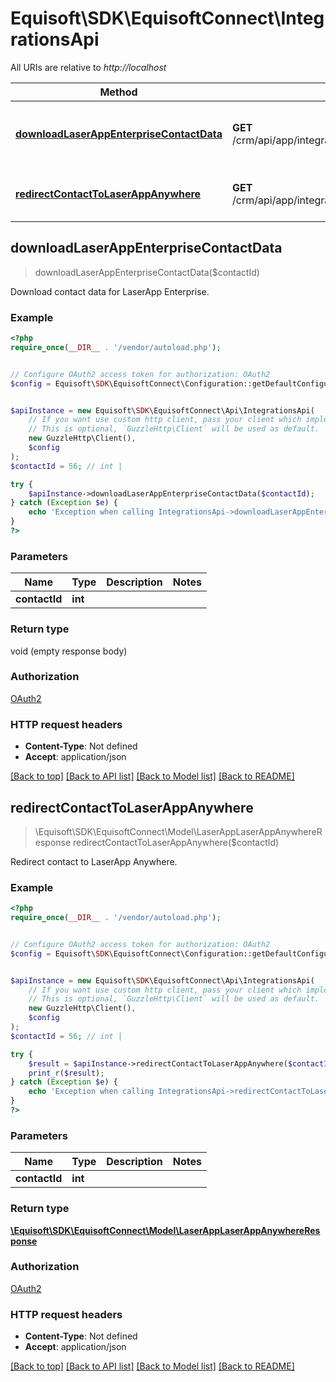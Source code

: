 # Equisoft\SDK\EquisoftConnect\IntegrationsApi

All URIs are relative to *http://localhost*

Method | HTTP request | Description
------------- | ------------- | -------------
[**downloadLaserAppEnterpriseContactData**](IntegrationsApi.md#downloadLaserAppEnterpriseContactData) | **GET** /crm/api/app/integrations/laserapp/enterprise/{contactId} | Download contact data for LaserApp Enterprise.
[**redirectContactToLaserAppAnywhere**](IntegrationsApi.md#redirectContactToLaserAppAnywhere) | **GET** /crm/api/app/integrations/laserapp/anywhere/{contactId} | Redirect contact to LaserApp Anywhere.



## downloadLaserAppEnterpriseContactData

> downloadLaserAppEnterpriseContactData($contactId)

Download contact data for LaserApp Enterprise.

### Example

```php
<?php
require_once(__DIR__ . '/vendor/autoload.php');


// Configure OAuth2 access token for authorization: OAuth2
$config = Equisoft\SDK\EquisoftConnect\Configuration::getDefaultConfiguration()->setAccessToken('YOUR_ACCESS_TOKEN');


$apiInstance = new Equisoft\SDK\EquisoftConnect\Api\IntegrationsApi(
    // If you want use custom http client, pass your client which implements `GuzzleHttp\ClientInterface`.
    // This is optional, `GuzzleHttp\Client` will be used as default.
    new GuzzleHttp\Client(),
    $config
);
$contactId = 56; // int | 

try {
    $apiInstance->downloadLaserAppEnterpriseContactData($contactId);
} catch (Exception $e) {
    echo 'Exception when calling IntegrationsApi->downloadLaserAppEnterpriseContactData: ', $e->getMessage(), PHP_EOL;
}
?>
```

### Parameters


Name | Type | Description  | Notes
------------- | ------------- | ------------- | -------------
 **contactId** | **int**|  |

### Return type

void (empty response body)

### Authorization

[OAuth2](../../README.md#OAuth2)

### HTTP request headers

- **Content-Type**: Not defined
- **Accept**: application/json

[[Back to top]](#) [[Back to API list]](../../README.md#documentation-for-api-endpoints)
[[Back to Model list]](../../README.md#documentation-for-models)
[[Back to README]](../../README.md)


## redirectContactToLaserAppAnywhere

> \Equisoft\SDK\EquisoftConnect\Model\LaserAppLaserAppAnywhereResponse redirectContactToLaserAppAnywhere($contactId)

Redirect contact to LaserApp Anywhere.

### Example

```php
<?php
require_once(__DIR__ . '/vendor/autoload.php');


// Configure OAuth2 access token for authorization: OAuth2
$config = Equisoft\SDK\EquisoftConnect\Configuration::getDefaultConfiguration()->setAccessToken('YOUR_ACCESS_TOKEN');


$apiInstance = new Equisoft\SDK\EquisoftConnect\Api\IntegrationsApi(
    // If you want use custom http client, pass your client which implements `GuzzleHttp\ClientInterface`.
    // This is optional, `GuzzleHttp\Client` will be used as default.
    new GuzzleHttp\Client(),
    $config
);
$contactId = 56; // int | 

try {
    $result = $apiInstance->redirectContactToLaserAppAnywhere($contactId);
    print_r($result);
} catch (Exception $e) {
    echo 'Exception when calling IntegrationsApi->redirectContactToLaserAppAnywhere: ', $e->getMessage(), PHP_EOL;
}
?>
```

### Parameters


Name | Type | Description  | Notes
------------- | ------------- | ------------- | -------------
 **contactId** | **int**|  |

### Return type

[**\Equisoft\SDK\EquisoftConnect\Model\LaserAppLaserAppAnywhereResponse**](../Model/LaserAppLaserAppAnywhereResponse.md)

### Authorization

[OAuth2](../../README.md#OAuth2)

### HTTP request headers

- **Content-Type**: Not defined
- **Accept**: application/json

[[Back to top]](#) [[Back to API list]](../../README.md#documentation-for-api-endpoints)
[[Back to Model list]](../../README.md#documentation-for-models)
[[Back to README]](../../README.md)

